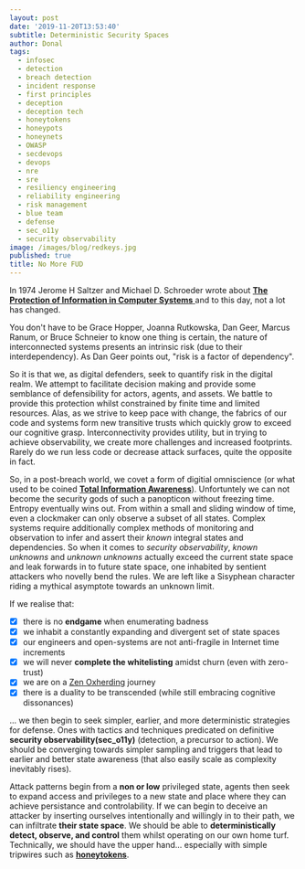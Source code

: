 ```yaml
---
layout: post
date: '2019-11-20T13:53:40'
subtitle: Deterministic Security Spaces
author: Donal
tags:
  - infosec
  - detection
  - breach detection
  - incident response
  - first principles
  - deception
  - deception tech
  - honeytokens
  - honeypots
  - honeynets
  - OWASP
  - secdevops
  - devops
  - nre
  - sre
  - resiliency engineering
  - reliability engineering
  - risk management
  - blue team
  - defense
  - sec_o11y
  - security observability
image: /images/blog/redkeys.jpg
published: true
title: No More FUD
---
```


In 1974 Jerome H Saltzer and Michael D. Schroeder wrote about [**The Protection of Information in Computer Systems** ](http://web.mit.edu/Saltzer/www/publications/protection/) and to this day, not a lot has changed. 

You don't have to be Grace Hopper, Joanna Rutkowska, Dan Geer, Marcus Ranum, or Bruce Schneier to know one thing is certain, the nature of interconnected systems presents an intrinsic risk (due to their interdependency). As Dan Geer points out, "risk is a factor of dependency". 

So it is that we, as digital defenders, seek to quantify risk in the digital realm. We attempt to facilitate decision making and provide some semblance of defensibility for actors, agents, and assets. We battle to provide this protection whilst constrained by finite time and limited resources. Alas, as we strive to keep pace with change, the fabrics of our code and systems form new transitive trusts which quickly grow to exceed our cognitive grasp. Interconnectivity provides utility, but in trying to achieve observability, we create more challenges and increased footprints. Rarely do we run less code or decrease attack surfaces, quite the opposite in fact.

So, in a post-breach world, we covet a form of digitial omniscience (or what used to be coined [**Total Information Awareness**](https://en.wikipedia.org/wiki/Total_Information_Awareness)). Unfortuntely we can not become the security gods of such a panopticon without freezing time. Entropy eventually wins out. From within a small and sliding window of time, even a clockmaker can only observe a subset of all states. Complex systems require additionally complex methods of monitoring and observation to infer and assert their *known* integral states and dependencies. So when it comes to *security observability*, *known unknowns* and *unknown unknowns* actually exceed the current state space and leak forwards in to future state space, one inhabited by sentient attackers who novelly bend the rules. We are left like a Sisyphean character riding a mythical asymptote towards an unknown limit.

If we realise that:

- [x] there is no **endgame** when enumerating badness
- [x] we inhabit a constantly expanding and divergent set of state spaces
- [x] our engineers and open-systems are not anti-fragile in Internet time increments
- [x] we will never **complete the whitelisting** amidst churn (even with zero-trust)
- [x] we are on a [Zen Oxherding](https://tricycle.org/magazine/ten-oxherding-pictures/) journey
- [x] there is a duality to be transcended (while still embracing cognitive dissonances) 

... we then begin to seek simpler, earlier, and more deterministic strategies for defense. Ones with tactics and techniques predicated on definitive **security observability(sec_o11y)** (detection, a precursor to action). We should be converging towards simpler sampling and triggers that lead to earlier and better state awareness (that also easily scale as complexity inevitably rises). 

Attack patterns begin from a **non or low** privileged state, agents then seek to expand access and privileges to a new state and place where they can achieve persistance and controlability. If we can begin to deceive an attacker by inserting ourselves intentionally and willingly in to their path, we can infiltrate **their state space**. We should be able to **deterministically detect, observe, and control** them whilst operating on our own home turf. Technically, we should have the upper hand... especially with simple tripwires such as [**honeytokens**](/howitworks).
